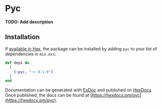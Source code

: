 # Pyc

**TODO: Add description**

## Installation

If [available in Hex](https://hex.pm/docs/publish), the package can be installed
by adding `pyc` to your list of dependencies in `mix.exs`:

```elixir
def deps do
  [
    {:pyc, "~> 0.1.0"}
  ]
end
```

Documentation can be generated with [ExDoc](https://github.com/elixir-lang/ex_doc)
and published on [HexDocs](https://hexdocs.pm). Once published, the docs can
be found at [https://hexdocs.pm/pyc](https://hexdocs.pm/pyc).


